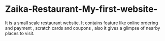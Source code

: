 # Zaika-Restaurant-My-first-website-
It is a small scale restaurant website. It contains feature like online ordering and payment , scratch cards and coupons , also it gives a glimpse of nearby places to visit. 
